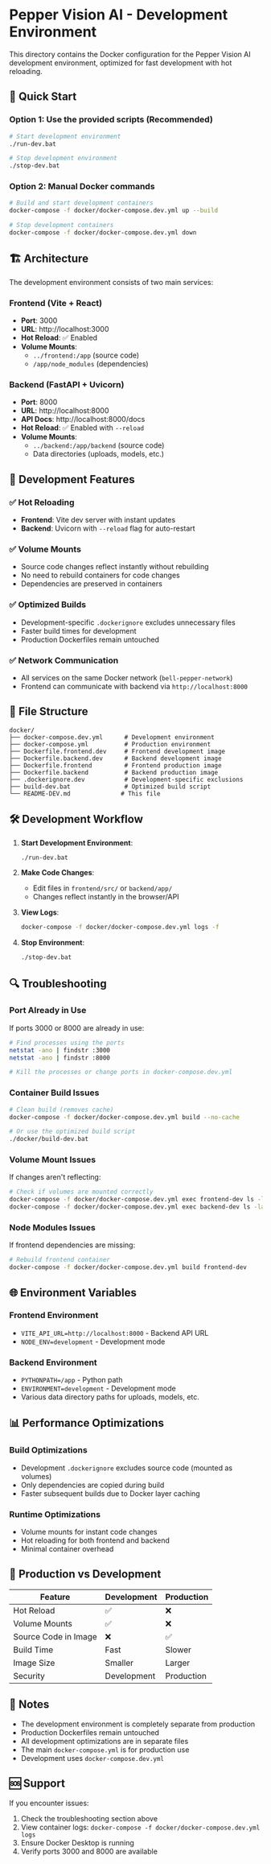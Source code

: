 # Pepper Vision AI - Development Environment

This directory contains the Docker configuration for the Pepper Vision AI development environment, optimized for fast development with hot reloading.

## 🚀 Quick Start

### Option 1: Use the provided scripts (Recommended)
```bash
# Start development environment
./run-dev.bat

# Stop development environment
./stop-dev.bat
```

### Option 2: Manual Docker commands
```bash
# Build and start development containers
docker-compose -f docker/docker-compose.dev.yml up --build

# Stop development containers
docker-compose -f docker/docker-compose.dev.yml down
```

## 🏗️ Architecture

The development environment consists of two main services:

### Frontend (Vite + React)
- **Port**: 3000
- **URL**: http://localhost:3000
- **Hot Reload**: ✅ Enabled
- **Volume Mounts**: 
  - `../frontend:/app` (source code)
  - `/app/node_modules` (dependencies)

### Backend (FastAPI + Uvicorn)
- **Port**: 8000
- **URL**: http://localhost:8000
- **API Docs**: http://localhost:8000/docs
- **Hot Reload**: ✅ Enabled with `--reload`
- **Volume Mounts**:
  - `../backend:/app/backend` (source code)
  - Data directories (uploads, models, etc.)

## 🔧 Development Features

### ✅ Hot Reloading
- **Frontend**: Vite dev server with instant updates
- **Backend**: Uvicorn with `--reload` flag for auto-restart

### ✅ Volume Mounts
- Source code changes reflect instantly without rebuilding
- No need to rebuild containers for code changes
- Dependencies are preserved in containers

### ✅ Optimized Builds
- Development-specific `.dockerignore` excludes unnecessary files
- Faster build times for development
- Production Dockerfiles remain untouched

### ✅ Network Communication
- All services on the same Docker network (`bell-pepper-network`)
- Frontend can communicate with backend via `http://localhost:8000`

## 📁 File Structure

```
docker/
├── docker-compose.dev.yml      # Development environment
├── docker-compose.yml          # Production environment
├── Dockerfile.frontend.dev     # Frontend development image
├── Dockerfile.backend.dev      # Backend development image
├── Dockerfile.frontend         # Frontend production image
├── Dockerfile.backend          # Backend production image
├── .dockerignore.dev           # Development-specific exclusions
├── build-dev.bat               # Optimized build script
└── README-DEV.md              # This file
```

## 🛠️ Development Workflow

1. **Start Development Environment**:
   ```bash
   ./run-dev.bat
   ```

2. **Make Code Changes**:
   - Edit files in `frontend/src/` or `backend/app/`
   - Changes reflect instantly in the browser/API

3. **View Logs**:
   ```bash
   docker-compose -f docker/docker-compose.dev.yml logs -f
   ```

4. **Stop Environment**:
   ```bash
   ./stop-dev.bat
   ```

## 🔍 Troubleshooting

### Port Already in Use
If ports 3000 or 8000 are already in use:
```bash
# Find processes using the ports
netstat -ano | findstr :3000
netstat -ano | findstr :8000

# Kill the processes or change ports in docker-compose.dev.yml
```

### Container Build Issues
```bash
# Clean build (removes cache)
docker-compose -f docker/docker-compose.dev.yml build --no-cache

# Or use the optimized build script
./docker/build-dev.bat
```

### Volume Mount Issues
If changes aren't reflecting:
```bash
# Check if volumes are mounted correctly
docker-compose -f docker/docker-compose.dev.yml exec frontend-dev ls -la /app
docker-compose -f docker/docker-compose.dev.yml exec backend-dev ls -la /app/backend
```

### Node Modules Issues
If frontend dependencies are missing:
```bash
# Rebuild frontend container
docker-compose -f docker/docker-compose.dev.yml build frontend-dev
```

## 🌐 Environment Variables

### Frontend Environment
- `VITE_API_URL=http://localhost:8000` - Backend API URL
- `NODE_ENV=development` - Development mode

### Backend Environment
- `PYTHONPATH=/app` - Python path
- `ENVIRONMENT=development` - Development mode
- Various data directory paths for uploads, models, etc.

## 📊 Performance Optimizations

### Build Optimizations
- Development `.dockerignore` excludes source code (mounted as volumes)
- Only dependencies are copied during build
- Faster subsequent builds due to Docker layer caching

### Runtime Optimizations
- Volume mounts for instant code changes
- Hot reloading for both frontend and backend
- Minimal container overhead

## 🔄 Production vs Development

| Feature | Development | Production |
|---------|-------------|------------|
| Hot Reload | ✅ | ❌ |
| Volume Mounts | ✅ | ❌ |
| Source Code in Image | ❌ | ✅ |
| Build Time | Fast | Slower |
| Image Size | Smaller | Larger |
| Security | Development | Production |

## 📝 Notes

- The development environment is completely separate from production
- Production Dockerfiles remain untouched
- All development optimizations are in separate files
- The main `docker-compose.yml` is for production use
- Development uses `docker-compose.dev.yml`

## 🆘 Support

If you encounter issues:
1. Check the troubleshooting section above
2. View container logs: `docker-compose -f docker/docker-compose.dev.yml logs`
3. Ensure Docker Desktop is running
4. Verify ports 3000 and 8000 are available 